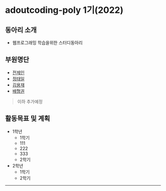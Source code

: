 # adoutcoding-poly 1기(2022)

## 동아리 소개
* 웹프로그래밍 학습을위한 스터디동아리

## 부원명단
* [전제인](https://github.com/realCCC, "전제인")
* [정태일](https://github.com/taeiljung, "정태일")
* [김용재](https://github.com/bernadette1008, "김용재")
* [배형권](https://github.com/smcmfmf, "배형권")
>이하 추가예정

## 활동목표 및 계획
* 1학년
	* 1학기
	- 111
	- 222
	- 333
	* 2학기 
* 2학년
	* 1학기
	* 2학기

***